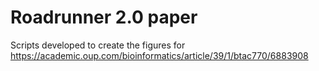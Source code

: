 # Roadrunner 2.0 paper
Scripts developed to create the figures for https://academic.oup.com/bioinformatics/article/39/1/btac770/6883908
